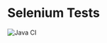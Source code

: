 # Selenium Tests

![Java CI](https://github.com/ТВОЙ_GITHUB/selenium-tests/actions/workflows/gradle.yml/badge.svg)
